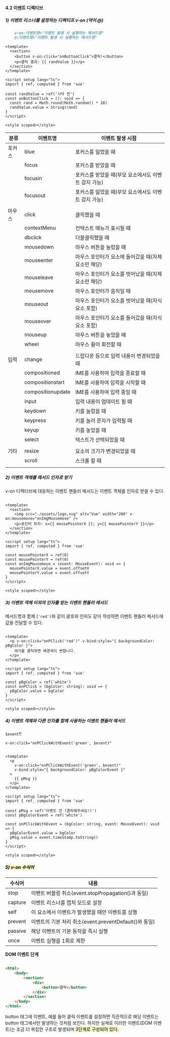#### 4.2 이벤트 디렉티브

##### 1) 이벤트 리스너를 설정하는 디렉티프 v-on (약어 @)

```md
	v-on:이벤트명="이벤트 발생 시 실행하는 메서드명"
	@:이벤트명="이벤트 발생 시 실행하는 메서드명"

```


```vue
<template>
  <section>
    <button v-on:click="onButtonClick">클릭!</button>
    <p>클릭 결과: {{ randValue }}</p>
  </section>
</template>

<script setup lang="ts">
import { ref, computed } from 'vue'

const randValue = ref('시작 전')
const onButtonClick = (): void => {
  const rand = Math.round(Math.random() * 10)
  randValue.value = String(rand)
}
</script>

<style scoped></style>

```


| 분류  | 이벤트명              | 이벤트 발생 시점                      |
| --- | ----------------- | ------------------------------ |
| 포커스 | blue              | 포커스를 잃었을 때                     |
|     | focus             | 포커스를 받았을 때                     |
|     | focusin           | 포커스를 받았을 때(부모 요소에서도 이벤트 감지 가능) |
|     | focusout          | 포커스를 잃었을 때(부모 요소에서도 이벤트 감지 가능) |
|     |                   |                                |
| 마우스 | click             | 클릭했을 때                         |
|     | contextMenu       | 컨텍스트 메뉴가 표시될 떄                 |
|     | dbclick           | 더블클릭했을 때                       |
|     | mousedown         | 마우스 버튼을 눌렀을 때                  |
|     | mouseenter        | 마우스 포인터가 요소에 들어갔을 때(자체 요소만 해당) |
|     | mouseleave        | 마우스 포인터가 요소를 벗어났을 때(자체 요소만 해당) |
|     | mousemove         | 마우스 포인터가 움직일 때                 |
|     | mouseout          | 마우스 포인터가 요소를 벗어났을 때(자식 요소 포함)  |
|     | mouseover         | 마우스 포인터가 요소를 들어갔을 때(자식 요소 포함)  |
|     | mouseup           | 마우스 버튼을 놓았을 때                  |
|     | wheel             | 마우스 휠이 회전할 때                   |
|     |                   |                                |
| 입력  | change            | 드랍다운 등으로 입력 내용이 변경되었을 때        |
|     | compositioned     | IME를 사용하여 입력을 종료할 때            |
|     | compositionstart  | IME를 사용하여 입력을 시작할 때            |
|     | compositionupdate | IME를 사용하여 입력 중일 때              |
|     | input             | 입력 내용이 업데이트 될 때                |
|     | keydown           | 키를 눌렀을 때                       |
|     | keypress          | 키를 눌러 문자가 입력될 때                |
|     | keyup             | 키를 놓았을 때                       |
|     | select            | 텍스트가 선택되었을 때                   |
|     |                   |                                |
| 기타  | resize            | 요소의 크기가 변경되었을 때                |
|     | scroll            | 스크롤 할 때                        |
|     |                   |                                |
##### 2) 이벤트 객체를 메서드 인자로 받기

v-on 디렉티브에 대응하는 이벤트 핸들러 메서드는 이벤트 객체를 인자로 받을 수 있다.

```vue

<template>
  <section>
    <img src="./assets/logo.svg" alt="Vue" width="200" v-on:mousemove="onImgMousemove" />
    <p>포인터 위치: x={{ mousePointerX }}; y={{ mousePointerY }}</p>
  </section>
</template>

<script setup lang="ts">
import { ref, computed } from 'vue'

const mousePointerX = ref(0)
const mousePointerY = ref(0)
const onImgMousemove = (event: MouseEvent): void => {
  mousePointerX.value = event.offsetX
  mousePointerY.value = event.offsetY
}
</script>

<style scoped></style>

```


##### 3) 이벤트 객체 이외의 인자를 받는 이벤트 핸들러 메서드

메서드명과 함께 (`'red')`와 같이 괄호와 인자도 같이 작성하면 이벤트 핸들러 메서드에 값을 전달할 수 있다.

```vue

<template>
  <p v-on:click="onPClick('red')" v-bind:style="{ backgroundColor: pBgColor }">
    여기를 클릭하면 배경색이 변합니다.
  </p>
</template>

<script setup lang="ts">
import { ref, computed } from 'vue'

const pBgColor = ref('white')
const onPClick = (bgColor: string): void => {
  pBgColor.value = bgColor
}
</script>

<style scoped></style>

```

##### 4) 이벤트 객체와 다른 인자를 함께 사용하는 이벤트 핸들러 메서드
`$event`!!


```
v-on:click="onPClickWithEvent('green', $event)"
```

```vue

<template>
  <p
    v-on:click="onPClickWithEvent('green', $event)"
    v-bind:style="{ backgroundColor: pBgColorEvent }"
  >
    {{ pMsg }}
  </p>
</template>

<script setup lang="ts">
import { ref, computed } from 'vue'

const pMsg = ref('이벤트 전 (클릭해주세요!)')
const pBgColorEvent = ref('white')

const onPClickWithEvent = (bgColor: string, event: MouseEvent): void => {
  pBgColorEvent.value = bgColor
  pMsg.value = event.timeStamp.toString()
}
</script>

<style scoped></style>
```

##### <mark style="background: #FFF3A3A6;">5) v-on 수식어</mark>

| 수식어     | 내용                                        |
| ------- | ----------------------------------------- |
| stop    | 이벤트 버블링 취소(event.stopPropagation()과 동일)   |
| capture | 이벤트 리스너를 캡처 모드로 설정                        |
| self    | 이 요소에서 이벤트가 발생했을 때만 이벤트를 싱행               |
| prevent | 이벤트의 기본 처리 취소(event.preventDefault()와 동일) |
| passive | 해당 이벤트의 기본 동작을 즉시 실행                      |
| once    | 이벤트 실행을 1회로 제한                            |

**DOM 이벤트 단계**

```html

<html>
	<body>
		<section>
			<div>
				<button>클릭</button>
			</div>
		</section>
	</body>
</html>

```

button 태그에 이벤트, 예를 들어 클릭 이벤트를 설정하면 직관적으로 해당 이벤트는 button 태그에서만 발생하는 것처럼 보인다. 하지만 실제로 이러한 이벤트(DOM 이벤트)는 조금 더 복잡한 구조로 발생되며<mark style="background: #FFF3A3A6;"> 3단계로 구성되어 있다.</mark>

